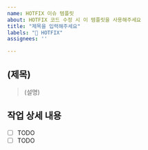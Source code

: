 ```yaml
---
name: HOTFIX 이슈 템플릿
about: HOTFIX 코드 수정 시 이 템플릿을 사용해주세요
title: "제목을 입력해주세요"
labels: "🚨 HOTFIX"
assignees: ''

---
```


## (제목)

> (설명)

## 작업 상세 내용

- [ ] TODO
- [ ] TODO